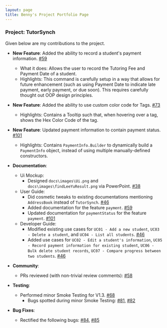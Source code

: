 ```yaml
---
layout: page
title: Benny's Project Portfolio Page
---
```


### Project: TutorSynch

Given below are my contributions to the project.

* **New Feature**: Added the ability to record a student's payment information. [\#59](https://github.com/AY2425S2-CS2103-F15-2/tp/pull/59)
  * What it does: Allows the user to record the Tutoring Fee and Payment Date of a student.
  * Highlights: This command is carefully setup in a way that allows for future enhancement (such as using Payment Date to indicate late payment, early payment, or due soon). This requires carefully thought out OOP design principles.
* **New Feature**: Added the ability to use custom color code for Tags. [\#73](https://github.com/AY2425S2-CS2103-F15-2/tp/pull/73)
  * Highlights: Contains a Tooltip such that, when hovering over a tag, shows the Hex Color Code of the tag.
* **New Feature**: Updated payment information to contain payment status. [\#101](https://github.com/AY2425S2-CS2103-F15-2/tp/pull/101)
  * Highlights: Contains `PaymentInfo.Builder` to dynamically build a `PaymentInfo` object, instead of using multiple manually-defined constructors.

* **Documentation**:
  * Ui Mockup:
    * Designed `docs\images\Ui.png` and `docs\images\findLeeYuResult.png` via PowerPoint. [\#38](https://github.com/AY2425S2-CS2103-F15-2/tp/pull/38)
  * User Guide:
    * Did cosmetic tweaks to existing documentations mentioning `AddressBook` instead of `TutorSynch`. [\#46](https://github.com/AY2425S2-CS2103-F15-2/tp/pull/46)
    * Added documentation for the feature `payment`. [\#59](https://github.com/AY2425S2-CS2103-F15-2/tp/pull/59)
    * Updated documentation for `paymentStatus` for the feature `payment`. [\#101](https://github.com/AY2425S2-CS2103-F15-2/tp/pull/101)
  * Developer Guide:
    * Modified existing use cases for `UC01 - Add a new student`, `UC03 - Delete a student`, and `UC04 - List all students`. [\#46](https://github.com/AY2425S2-CS2103-F15-2/tp/pull/46)
    * Added use cases for `UC02 - Edit a student's information`, `UC05 - Record payment information for existing student`, `UC06 - Bulk delete student records`, `UC07 - Compare progress between two students`. [\#46](https://github.com/AY2425S2-CS2103-F15-2/tp/pull/46)

* **Community**:
  * PRs reviewed (with non-trivial review comments): [\#58](https://github.com/AY2425S2-CS2103-F15-2/tp/pull/58#pullrequestreview-2686240341)

* **Testing**:
  * Performed minor Smoke Testing for V1.3. [\#68](https://github.com/AY2425S2-CS2103-F15-2/tp/issues/68)
    * Bugs spotted during minor Smoke Testing: [\#81](https://github.com/AY2425S2-CS2103-F15-2/tp/issues/81), [\#82](https://github.com/AY2425S2-CS2103-F15-2/tp/issues/82)

* **Bug Fixes**:
  * Rectified the following bugs: [\#84](https://github.com/AY2425S2-CS2103-F15-2/tp/pull/84), [\#85](https://github.com/AY2425S2-CS2103-F15-2/tp/pull/85)

<!--
* **New Feature**: Added the ability to undo/redo previous commands.
  * What it does: allows the user to undo all previous commands one at a time. Preceding undo commands can be reversed by using the redo command.
  * Justification: This feature improves the product significantly because a user can make mistakes in commands and the app should provide a convenient way to rectify them.
  * Highlights: This enhancement affects existing commands and commands to be added in future. It required an in-depth analysis of design alternatives. The implementation too was challenging as it required changes to existing commands.
  * Credits: *{mention here if you reused any code/ideas from elsewhere or if a third-party library is heavily used in the feature so that a reader can make a more accurate judgement of how much effort went into the feature}*

* **New Feature**: Added a history command that allows the user to navigate to previous commands using up/down keys.

* **Code contributed**: [RepoSense link]()

* **Project management**:
  * Managed releases `v1.3` - `v1.5rc` (3 releases) on GitHub

* **Enhancements to existing features**:
  * Updated the GUI color scheme (Pull requests [\#33](), [\#34]())
  * Wrote additional tests for existing features to increase coverage from 88% to 92% (Pull requests [\#36](), [\#38]())

* **Documentation**:
  * User Guide:
    * Added documentation for the features `delete` and `find` [\#72]()
    * Did cosmetic tweaks to existing documentation of features `clear`, `exit`: [\#74]()
  * Developer Guide:
    * Added implementation details of the `delete` feature.

* **Community**:
  * PRs reviewed (with non-trivial review comments): [\#12](), [\#32](), [\#19](), [\#42]()
  * Contributed to forum discussions (examples: [1](), [2](), [3](), [4]())
  * Reported bugs and suggestions for other teams in the class (examples: [1](), [2](), [3]())
  * Some parts of the history feature I added was adopted by several other class mates ([1](), [2]())

* **Tools**:
  * Integrated a third party library (Natty) to the project ([\#42]())
  * Integrated a new Github plugin (CircleCI) to the team repo

* _{you can add/remove categories in the list above}_
-->
